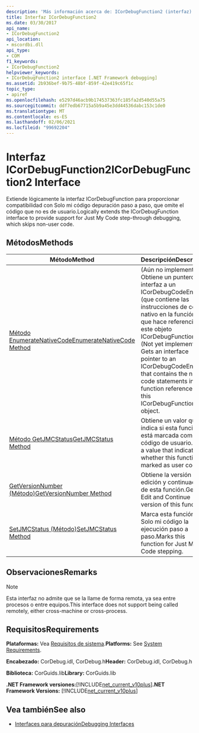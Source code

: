 ```yaml
---
description: 'Más información acerca de: ICorDebugFunction2 (interfaz)'
title: Interfaz ICorDebugFunction2
ms.date: 03/30/2017
api_name:
- ICorDebugFunction2
api_location:
- mscordbi.dll
api_type:
- COM
f1_keywords:
- ICorDebugFunction2
helpviewer_keywords:
- ICorDebugFunction2 interface [.NET Framework debugging]
ms.assetid: 2b936bef-9b75-48bf-859f-42e419c65f1c
topic_type:
- apiref
ms.openlocfilehash: e5297d46acb9b174537363fc185fa2d540d55a75
ms.sourcegitcommit: ddf7edb67715a5b9a45e3dd44536dabc153c1de0
ms.translationtype: MT
ms.contentlocale: es-ES
ms.lasthandoff: 02/06/2021
ms.locfileid: "99692204"
---
```

# <a name="icordebugfunction2-interface"></a><span data-ttu-id="5448b-103">Interfaz ICorDebugFunction2</span><span class="sxs-lookup"><span data-stu-id="5448b-103">ICorDebugFunction2 Interface</span></span>

<span data-ttu-id="5448b-104">Extiende lógicamente la interfaz ICorDebugFunction para proporcionar compatibilidad con Solo mi código depuración paso a paso, que omite el código que no es de usuario.</span><span class="sxs-lookup"><span data-stu-id="5448b-104">Logically extends the ICorDebugFunction interface to provide support for Just My Code step-through debugging, which skips non-user code.</span></span>  
  
## <a name="methods"></a><span data-ttu-id="5448b-105">Métodos</span><span class="sxs-lookup"><span data-stu-id="5448b-105">Methods</span></span>  
  
|<span data-ttu-id="5448b-106">Método</span><span class="sxs-lookup"><span data-stu-id="5448b-106">Method</span></span>|<span data-ttu-id="5448b-107">Descripción</span><span class="sxs-lookup"><span data-stu-id="5448b-107">Description</span></span>|  
|------------|-----------------|  
|[<span data-ttu-id="5448b-108">Método EnumerateNativeCode</span><span class="sxs-lookup"><span data-stu-id="5448b-108">EnumerateNativeCode Method</span></span>](icordebugfunction2-enumeratenativecode-method.md)|<span data-ttu-id="5448b-109">(Aún no implementado). Obtiene un puntero de interfaz a un ICorDebugCodeEnum (que contiene las instrucciones de código nativo en la función a la que hace referencia este objeto ICorDebugFunction2.</span><span class="sxs-lookup"><span data-stu-id="5448b-109">(Not yet implemented.) Gets an interface pointer to an ICorDebugCodeEnum that contains the native code statements in the function referenced by this ICorDebugFunction2 object.</span></span>|  
|[<span data-ttu-id="5448b-110">Método GetJMCStatus</span><span class="sxs-lookup"><span data-stu-id="5448b-110">GetJMCStatus Method</span></span>](icordebugfunction2-getjmcstatus-method.md)|<span data-ttu-id="5448b-111">Obtiene un valor que indica si esta función está marcada como código de usuario.</span><span class="sxs-lookup"><span data-stu-id="5448b-111">Gets a value that indicates whether this function is marked as user code.</span></span>|  
|[<span data-ttu-id="5448b-112">GetVersionNumber (Método)</span><span class="sxs-lookup"><span data-stu-id="5448b-112">GetVersionNumber Method</span></span>](icordebugfunction2-getversionnumber-method.md)|<span data-ttu-id="5448b-113">Obtiene la versión de edición y continuación de esta función.</span><span class="sxs-lookup"><span data-stu-id="5448b-113">Gets the Edit and Continue version of this function.</span></span>|  
|[<span data-ttu-id="5448b-114">SetJMCStatus (Método)</span><span class="sxs-lookup"><span data-stu-id="5448b-114">SetJMCStatus Method</span></span>](icordebugfunction2-setjmcstatus-method.md)|<span data-ttu-id="5448b-115">Marca esta función para Solo mi código la ejecución paso a paso.</span><span class="sxs-lookup"><span data-stu-id="5448b-115">Marks this function for Just My Code stepping.</span></span>|  
  
## <a name="remarks"></a><span data-ttu-id="5448b-116">Observaciones</span><span class="sxs-lookup"><span data-stu-id="5448b-116">Remarks</span></span>  
  
> [!NOTE]
> <span data-ttu-id="5448b-117">Esta interfaz no admite que se la llame de forma remota, ya sea entre procesos o entre equipos.</span><span class="sxs-lookup"><span data-stu-id="5448b-117">This interface does not support being called remotely, either cross-machine or cross-process.</span></span>  
  
## <a name="requirements"></a><span data-ttu-id="5448b-118">Requisitos</span><span class="sxs-lookup"><span data-stu-id="5448b-118">Requirements</span></span>  

 <span data-ttu-id="5448b-119">**Plataformas:** Vea [Requisitos de sistema](../../get-started/system-requirements.md).</span><span class="sxs-lookup"><span data-stu-id="5448b-119">**Platforms:** See [System Requirements](../../get-started/system-requirements.md).</span></span>  
  
 <span data-ttu-id="5448b-120">**Encabezado:** CorDebug.idl, CorDebug.h</span><span class="sxs-lookup"><span data-stu-id="5448b-120">**Header:** CorDebug.idl, CorDebug.h</span></span>  
  
 <span data-ttu-id="5448b-121">**Biblioteca:** CorGuids.lib</span><span class="sxs-lookup"><span data-stu-id="5448b-121">**Library:** CorGuids.lib</span></span>  
  
 <span data-ttu-id="5448b-122">**.NET Framework versiones:**[!INCLUDE[net_current_v10plus](../../../../includes/net-current-v10plus-md.md)]</span><span class="sxs-lookup"><span data-stu-id="5448b-122">**.NET Framework Versions:** [!INCLUDE[net_current_v10plus](../../../../includes/net-current-v10plus-md.md)]</span></span>  
  
## <a name="see-also"></a><span data-ttu-id="5448b-123">Vea también</span><span class="sxs-lookup"><span data-stu-id="5448b-123">See also</span></span>

- [<span data-ttu-id="5448b-124">Interfaces para depuración</span><span class="sxs-lookup"><span data-stu-id="5448b-124">Debugging Interfaces</span></span>](debugging-interfaces.md)

